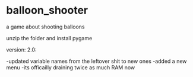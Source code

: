 # balloon_shooter
a game about shooting balloons

unzip the folder and install pygame

version: 2.0:

-updated variable names from the leftover shit to new ones
-added a new menu
-its officailly draining twice as much RAM now
